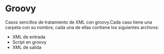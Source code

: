 # Groovy
Casos sencillos de tratamiento de XML con groovy.Cada caso tiene una carpeta con su nombre, cada una de ellas contiene los siguientes archivos:
- XML de entrada  
- Script en groovy
- XML de salida
